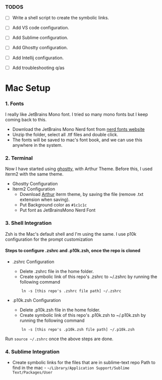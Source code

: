 ### TODOS
- [ ] Write a shell script to create the symbolic links.
- [ ] Add VS code configuration.
- [ ] Add Sublime configuration.
- [ ] Add Ghostty configuration.
- [ ] Add Intellij configuration.
- [ ] Add troubleshooting q/as


# Mac Setup

### 1. Fonts
I really like JetBrains Mono font. I tried so many mono fonts but I keep coming back to this. 

- Download the JetBrains Mono Nerd font from [nerd fonts website](https://www.nerdfonts.com/font-downloads)
- Unzip the folder, select all .ttf files and double click.
- The fonts will be saved to mac's font book, and we can use this anywhere in the system.


### 2. Terminal
Now I have started using [ghostty](https://ghostty.org/), with Arthur Theme. Before this, I used iterm2 with the same theme.
- Ghostty Configuration 
- Iterm2 Configuration
    - Download [Arthur](https://raw.githubusercontent.com/mbadolato/iTerm2-Color-Schemes/master/schemes/Arthur.itermcolors) iterm theme, by saving the file (remove .txt extension when saving).
    - Put Background color as `#1c1c1c`
    - Put font as JetBrainsMono Nerd Font


### 3. Shell Integration
Zsh is the Mac's default shell and I'm using the same. I use p10k configuration for the prompt customization

#### Steps to configure .zshrc and .p10k.zsh, once the repo is cloned
- .zshrc Configuration
    - Delete .zshrc file in the home folder.
    - Create symbolic link of this repo's .zshrc to ~/.zshrc by running the following command
    ```
        ln -s [this repo's .zshrc file path] ~/.zshrc
    ```


- .p10k.zsh Configuration 
    - Delete .p10k.zsh file in the home folder.
    - Create symbolic link of this repo's .p10k.zsh to ~/.p10k.zsh by running the following command
    ```
        ln -s [this repo's .p10k.zsh file path] ~/.p10k.zsh
    ```


Run `source ~/.zshrc` once the above steps are done.


### 4. Sublime Integration
- Create symbolic links for the files that are in sublime-text repo
Path to find in the mac - `~/Library/Application Support/Sublime Text/Packages/User`

